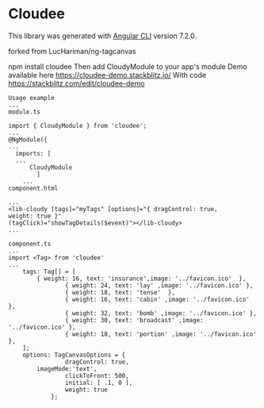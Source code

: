 # Cloudee

This library was generated with [Angular CLI](https://github.com/angular/angular-cli) version 7.2.0.

forked from LucHariman/ng-tagcanvas

npm install cloudee
Then add CloudyModule to your app's module
Demo available here https://cloudee-demo.stackblitz.io/
With code https://stackblitz.com/edit/cloudee-demo

	Usage example
	...
	module.ts

	import { CloudyModule } from 'cloudee';
	...
	@NgModule({
	...
	  imports: [
	  ...
	      CloudyModule
	        ]
		...
	component.html

	...
	<lib-cloudy [tags]="myTags" [options]="{ dragControl: true,
	weight: true }"
	(tagClick)="showTagDetails($event)"></lib-cloudy>
	...

	component.ts
	...
	import <Tag> from 'cloudee'
	...
		tags: Tag[] = [
			{ weight: 16, text: 'insurance',image: '../favicon.ico'  },
					{ weight: 24, text: 'lay' ,image: '../favicon.ico' },
					{ weight: 18, text: 'tense'  },
					{ weight: 16, text: 'cabin' ,image: '../favicon.ico' },
					{ weight: 32, text: 'bomb' ,image: '../favicon.ico' },
					{ weight: 30, text: 'broadcast' ,image: '../favicon.ico' },
					{ weight: 18, text: 'portion' ,image: '../favicon.ico' },
		];
		options: TagCanvasOptions = {
					dragControl: true,
			imageMode:'text',
					clickToFront: 500,
					initial: [ .1, 0 ],
					weight: true
				};



